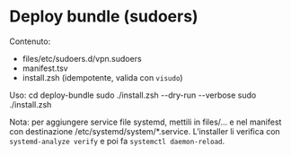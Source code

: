 # Deploy bundle (sudoers)
Contenuto:
- files/etc/sudoers.d/vpn.sudoers
- manifest.tsv
- install.zsh (idempotente, valida con `visudo`)

Uso:
  cd deploy-bundle
  sudo ./install.zsh --dry-run --verbose
  sudo ./install.zsh

Nota: per aggiungere service file systemd, mettili in files/… e nel manifest con destinazione /etc/systemd/system/*.service.
L’installer li verifica con `systemd-analyze verify` e poi fa `systemctl daemon-reload`.
